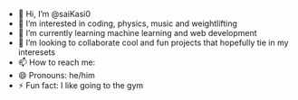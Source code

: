 - 👋 Hi, I’m @saiKasi0
- 👀 I’m interested in coding, physics, music and weightlifting
- 🌱 I’m currently learning machine learning and web development
- 💞️ I’m looking to collaborate cool and fun projects that hopefully tie in my interesets
- 📫 How to reach me: 
- 😄 Pronouns: he/him
- ⚡ Fun fact: I like going to the gym

<!---
saiKasi0/saiKasi0 is a ✨ special ✨ repository because its `README.md` (this file) appears on your GitHub profile.
You can click the Preview link to take a look at your changes.
--->

